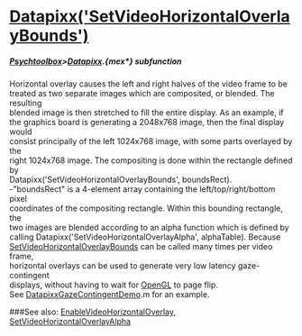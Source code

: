 # [Datapixx('SetVideoHorizontalOverlayBounds')](Datapixx-SetVideoHorizontalOverlayBounds) 
##### [Psychtoolbox](Psychtoolbox)>[Datapixx](Datapixx).{mex*} subfunction


Horizontal overlay causes the left and right halves of the video frame to be  
treated as two separate images which are composited, or blended. The resulting  
blended image is then stretched to fill the entire display. As an example, if  
the graphics board is generating a 2048x768 image, then the final display would  
consist principally of the left 1024x768 image, with some parts overlayed by the  
right 1024x768 image. The compositing is done within the rectangle defined by  
Datapixx('SetVideoHorizontalOverlayBounds', boundsRect).  
-"boundsRect" is a 4-element array containing the left/top/right/bottom pixel  
coordinates of the compositing rectangle. Within this bounding rectangle, the  
two images are blended according to an alpha function which is defined by  
calling Datapixx('SetVideoHorizontalOverlayAlpha', alphaTable). Because  
[SetVideoHorizontalOverlayBounds](SetVideoHorizontalOverlayBounds) can be called many times per video frame,  
horizontal overlays can be used to generate very low latency gaze-contingent  
displays, without having to wait for [OpenGL](OpenGL) to page flip.  
See [DatapixxGazeContingentDemo](DatapixxGazeContingentDemo).m for an example.  
  


###See also:
[EnableVideoHorizontalOverlay](Datapixx-EnableVideoHorizontalOverlay), [SetVideoHorizontalOverlayAlpha](Datapixx-SetVideoHorizontalOverlayAlpha)
